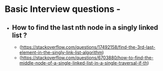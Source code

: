 # Basic Interview questions - 

* ## How to find the last nth node in a singly linked list ?
  * (https://stackoverflow.com/questions/17492158/find-the-3rd-last-element-in-the-singly-link-list-algorithm)
  * (https://stackoverflow.com/questions/6703880/how-to-find-the-middle-node-of-a-single-linked-list-in-a-single-traversal-if-th)
